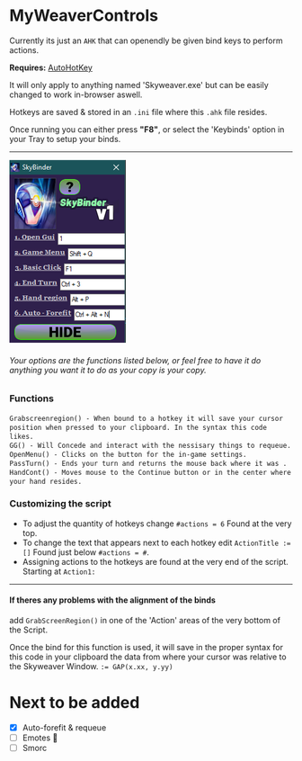 # MyWeaverControls
Currently its just an `AHK` that can openendly be given bind keys to perform actions.

__Requires:__  [AutoHotKey](https://www.autohotkey.com/download/)

It will only apply to anything named 'Skyweaver.exe' but can be easily changed to work in-browser aswell.

Hotkeys are saved & stored in an `.ini` file where this `.ahk` file resides.

Once running you can either press **"F8"**, or select the 'Keybinds' option in your Tray to setup your binds.
___
![Screenshot](TWkVWwW.png)
###### Your options are the functions listed below, or feel free to have it do anything you want it to do as your copy is your copy.


### Functions
```
Grabscreenregion() - When bound to a hotkey it will save your cursor position when pressed to your clipboard. In the syntax this code likes.
GG() - Will Concede and interact with the nessisary things to requeue.
OpenMenu() - Clicks on the button for the in-game settings.
PassTurn() - Ends your turn and returns the mouse back where it was .
HandCont() - Moves mouse to the Continue button or in the center where your hand resides.
```
### Customizing the script
* To adjust the quantity of hotkeys change `#actions = 6` Found at the very top.
* To change the text that appears next to each hotkey edit `ActionTitle :=[]` Found just below `#actions = #`. 
* Assigning actions to the hotkeys are found at the very end of the script. Starting at `Action1:`
____
#### If theres any problems with the alignment of the binds
add `GrabScreenRegion()` in one of the 'Action' areas of the very bottom of the Script.

Once the bind for this function is used, it will save in the proper syntax for this code in your clipboard the data from where your cursor was relative to the Skyweaver Window. `:= GAP(x.xx, y.yy)`


# Next to be added
- [x] Auto-forefit & requeue
- [ ] Emotes 	:lying_face:
- [ ] Smorc
